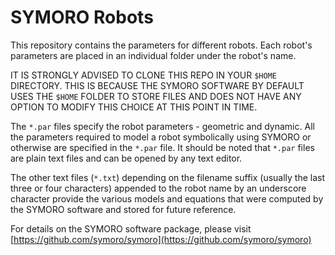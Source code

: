 SYMORO Robots
=============

This repository contains the parameters for different robots. Each
robot's parameters are placed in an individual folder under the robot's
name. 

IT IS STRONGLY ADVISED TO CLONE THIS REPO IN YOUR `$HOME` DIRECTORY.
THIS IS BECAUSE THE SYMORO SOFTWARE BY DEFAULT USES THE `$HOME` FOLDER
TO STORE FILES AND DOES NOT HAVE ANY OPTION TO MODIFY THIS CHOICE AT
THIS POINT IN TIME.

The `*.par` files specify the robot parameters - geometric and dynamic.
All the parameters required to model a robot symbolically using SYMORO
or otherwise are specified in the `*.par` file. It should be noted that
`*.par` files are plain text files and can be opened by any text editor.

The other text files (`*.txt`) depending on the filename suffix (usually
the last three or four characters) appended to the robot name by an
underscore character provide the various models and equations that were
computed by the SYMORO software and stored for future reference.

For details on the SYMORO software package, please visit
[https://github.com/symoro/symoro](https://github.com/symoro/symoro)

